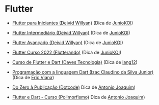 # Flutter

- [Flutter para Iniciantes (Deivid Willyan)](https://www.youtube.com/watch?v=fcMlPEVSacs&list=PLRpTFz5_57cvo0CHf-AnojOvpznz8YO7S&ab_channel=DeividWillyan%7CFlutter) (Dica de [JunioKOI](https://github.com/Juniokoi))

- [Flutter Intermediário (Deivid Willyan)](https://www.youtube.com/watch?v=14Ahr8S1psk&list=PLRpTFz5_57cvYvKja5Ex92aQ_HNADo4Oh&ab_channel=DeividWillyan%7CFlutter) (Dica de [JunioKOI](https://github.com/Juniokoi))

- [Flutter Avançado (Deivid Willyan)](https://www.youtube.com/watch?v=5rjQ5ooWDoY&list=PLRpTFz5_57cufduUDgiZZqA_k5Q7UV_50&ab_channel=DeividWillyan%7CFlutter) (Dica de [JunioKOI](https://github.com/Juniokoi))

- [Flutter Curso 2022 (Flutterando)](https://www.youtube.com/playlist?list=PLlBnICoI-g-fuy5jZiCufhFip1BlBswI7) (Dica de [JunioKOI](https://github.com/Juniokoi))

- [Curso de Flutter e Dart (Daves Tecnologia)](https://www.youtube.com/playlist?list=PL5EmR7zuTn_aX0pG4oWTyKKQT25Hkq2XG) (Dica de [iang12](https://github.com/iang12))

- [Programação com a linguagem Dart (Izac Claudino da Silva Junior)](https://www.udemy.com/course/programacao-linguagem-dart/) (Dica de [Eric Viana](https://github.com/))

- [Do Zero à Publicação (Dotcode)](https://www.youtube.com/playlist?list=PLgQHOfYMaGIXTZA-k7NazkifmAvJM1vw6) Dica de [Antonio Joaquim](https://github.com/AntJoaquimDev))

- [Flutter e Dart - Curso (Polimorfismo)](https://www.youtube.com/playlist?list=PLqdwHeoSjEN-9aGd-RxaS_2cyD_AKT0c_) Dica de [Antonio Joaquim](https://github.com/AntJoaquimDev))
